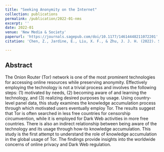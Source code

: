 ```yaml
---
title: "Seeking Anonymity on the Internet"
collection: publications
permalink: /publication/2022-01-nms
excerpt: ''
date: 2022-01
venue: 'New Media & Society'
paperurl: 'https://journals.sagepub.com/doi/10.1177/14614448211072201'
citation: 'Chen, Z., Jardine, E., Liu, X. F., & Zhu, J. J. H. (2022). Seeking anonymity on the Internet: The knowledge accumulation process and global usage of the Tor network. New Media & Society, 0(0). https://doi.org/10.1177/14614448211072201'

---
```


## Abstract
The Onion Router (Tor) network is one of the most prominent technologies for accessing online resources while preserving anonymity. Effectively employing the technology is not a trivial process and involves the following steps: (1) motivated by needs, (2) becoming aware of and learning the technology, and (3) realizing desired purposes by usage. Using country-level panel data, this study examines the knowledge accumulation process through which motivated users eventually employ Tor. The results suggest that Tor is often searched in less free countries for censorship circumvention, while it is employed for Dark Web activities in more free countries. There is also an indirect relationship between being aware of the technology and its usage through how-to knowledge accumulation. This study is the first attempt to understand the role of knowledge accumulation in the global usage of Tor. The findings provide insights into the worldwide concerns of online privacy and Dark Web regulation.

<!-- [Download paper here](http://academicpages.github.io/files/paper1.pdf) -->

